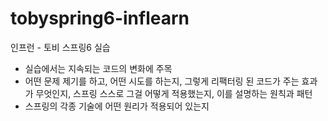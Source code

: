 # tobyspring6-inflearn
인프런 - 토비 스프링6 실습 

* 실습에서는 지속되는 코드의 변화에 주목
* 어떤 문제 제기를 하고, 어떤 시도를 하는지, 그렇게 리팩터링 된 코드가 주는 효과가 무엇인지, 스프링 스스로 그걸 어떻게 적용했는지, 이를 설명하는 원칙과 패턴
* 스프링의 각종 기술에 어떤 원리가 적용되어 있는지
